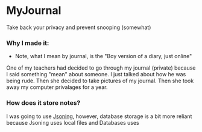 # MyJournal

Take back your privacy and prevent snooping (somewhat)

### Why I made it:

- Note, what I mean by journal, is the "Boy version of a diary, just online"

One of my teachers had decided to go through my journal (private) because I said something "mean" about someone. I just talked about how he was being rude.
Then she decided to take pictures of my journal. Then she took away my computer privalages for a year.

### How does it store notes?
I was going to use [Jsoning](https://support.glitch.com/t/jsoning-a-simple-key-value-json-based-persistent-lightweight-database/24575), however, database storage is a bit more reliant because Jsoning uses local files and Databases uses 